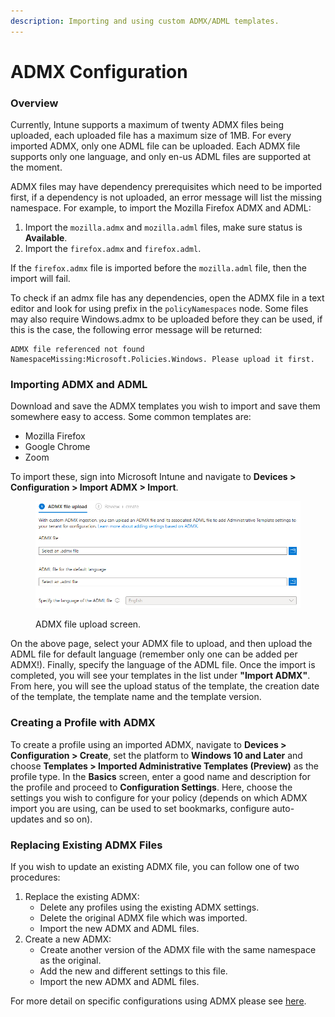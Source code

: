 ```yaml
---
description: Importing and using custom ADMX/ADML templates.
---
```


# ADMX Configuration

### Overview

Currently, Intune supports a maximum of twenty ADMX files being uploaded, each uploaded file has a maximum size of 1MB. For every imported ADMX, only one ADML file can be uploaded. Each ADMX file supports only one language, and only en-us ADML files are supported at the moment.

ADMX files may have dependency prerequisites which need to be imported first, if a dependency is not uploaded, an error message will list the missing namespace. For example, to import the Mozilla Firefox ADMX and ADML:

1. Import the `mozilla.admx` and `mozilla.adml` files, make sure status is **Available**.
2. Import the `firefox.admx` and `firefox.adml`.

If the `firefox.admx` file is imported before the `mozilla.adml` file, then the import will fail.

To check if an admx file has any dependencies, open the ADMX file in a text editor and look for using prefix in the `policyNamespaces` node. Some files may also require Windows.admx to be uploaded before they can be used, if this is the case, the following error message will be returned:&#x20;

```
ADMX file referenced not found NamespaceMissing:Microsoft.Policies.Windows. Please upload it first.
```

### Importing ADMX and ADML

Download and save the ADMX templates you wish to import and save them somewhere easy to access. Some common templates are:

* Mozilla Firefox
* Google Chrome
* Zoom

To import these, sign into Microsoft Intune and navigate to **Devices > Configuration > Import ADMX > Import**.&#x20;

<figure><img src="../.gitbook/assets/ADMXIMPORT.png" alt=""><figcaption><p>ADMX file upload screen.</p></figcaption></figure>

On the above page, select your ADMX file to upload, and then upload the ADML file for default language (remember only one can be added per ADMX!). Finally, specify the language of the ADML file. Once the import is completed, you will see your templates in the list under **"Import ADMX"**. From here, you will see the upload status of the template, the creation date of the template, the template name and the template version.

### Creating a Profile with ADMX

To create a profile using an imported ADMX, navigate to **Devices > Configuration > Create**, set the platform to **Windows 10 and Later** and choose **Templates > Imported Administrative Templates (Preview)** as the profile type. In the **Basics** screen, enter a good name and description for the profile and proceed to **Configuration Settings**. Here, choose the settings you wish to configure for your policy (depends on which ADMX import you are using, can be used to set bookmarks, configure auto-updates and so on).&#x20;

### Replacing Existing ADMX Files

If you wish to update an existing ADMX file, you can follow one of two procedures:

1. Replace the existing ADMX:
   * Delete any profiles using the existing ADMX settings.
   * Delete the original ADMX file which was imported.
   * Import the new ADMX and ADML files.
2. Create a new ADMX:
   * Create another version of the ADMX file with the same namespace as the original.
   * Add the new and different settings to this file.
   * Import the new ADMX and ADML files.

For more detail on specific configurations using ADMX please see [here](https://learn.microsoft.com/en-us/mem/intune/configuration/administrative-templates-windows).
